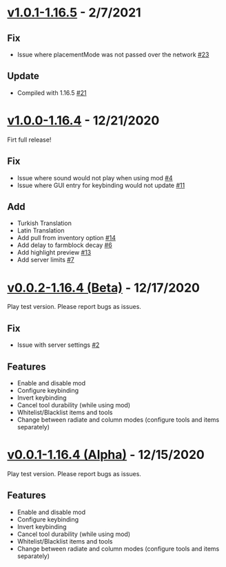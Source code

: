# [v1.0.1-1.16.5](https://github.com/sognefej/PlantusMaximus/releases/edit/v1.0.1-1.16.5) - 2/7/2021

## Fix
- Issue where placementMode was not passed over the network [#23](https://github.com/sognefej/PlantusMaximus/issues/23)

## Update
- Compiled with 1.16.5 [#21](https://github.com/sognefej/PlantusMaximus/issues/21)

# [v1.0.0-1.16.4](https://github.com/sognefej/PlantusMaximus/releases/tag/v1.0.0-1.16.4) - 12/21/2020

Firt full release!

## Fix
- Issue where sound would not play when using mod [#4](https://github.com/sognefej/PlantusMaximus/issues/4)
- Issue where GUI entry for keybinding would not update [#11](https://github.com/sognefej/PlantusMaximus/issues/11)

## Add
- Turkish Translation 
- Latin Translation 
- Add pull from inventory option [#14](https://github.com/sognefej/PlantusMaximus/issues/14) 
- Add delay to farmblock decay [#6](https://github.com/sognefej/PlantusMaximus/issues/6)
- Add highlight preview [#13](https://github.com/sognefej/PlantusMaximus/issues/13)
- Add server limits [#7](https://github.com/sognefej/PlantusMaximus/issues/7)

# [v0.0.2-1.16.4 (Beta)](https://github.com/sognefej/PlantusMaximus/releases/tag/v0.0.2-1.16.4) - 12/17/2020

Play test version. Please report bugs as issues. 

## Fix
- Issue with server settings [#2](https://github.com/sognefej/PlantusMaximus/issues/2)

## Features 
- Enable and disable mod
- Configure keybinding
- Invert keybinding
- Cancel tool durability (while using mod)
- Whitelist/Blacklist items and tools
- Change between radiate and column modes (configure tools and items separately) 

# [v0.0.1-1.16.4 (Alpha)](https://github.com/sognefej/PlantusMaximus/releases/tag/v0.0.1-1.16.4) - 12/15/2020

Play test version. Please report bugs as issues. 

## Features 
- Enable and disable mod
- Configure keybinding
- Invert keybinding
- Cancel tool durability (while using mod)
- Whitelist/Blacklist items and tools
- Change between radiate and column modes (configure tools and items separately) 
